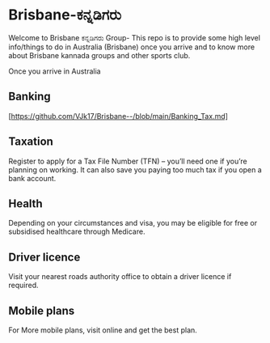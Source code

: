 # Brisbane-ಕನ್ನಡಿಗರು
Welcome to Brisbane ಕನ್ನಡಿಗರು Group- This repo is to provide some high level info/things to do in Australia (Brisbane) once you arrive and to know more about Brisbane kannada groups and other sports club. 

Once you arrive in Australia

## Banking
  [https://github.com/VJk17/Brisbane--/blob/main/Banking_Tax.md]
  
## Taxation
Register to apply for a Tax File Number (TFN) – you’ll need one if you’re planning on working. It can also save you paying too much tax if you open a bank account.

## Health
Depending on your circumstances and visa, you may be eligible for free or subsidised healthcare through Medicare.

## Driver licence
Visit your nearest roads authority office to obtain a driver licence if required.

## Mobile plans
For More mobile plans, visit online and get the best plan.

